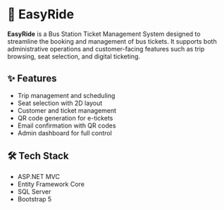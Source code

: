 # 🚌 EasyRide

**EasyRide** is a Bus Station Ticket Management System designed to streamline the booking and management of bus tickets. It supports both administrative operations and customer-facing features such as trip browsing, seat selection, and digital ticketing.

## ✨ Features

- Trip management and scheduling
- Seat selection with 2D layout
- Customer and ticket management
- QR code generation for e-tickets
- Email confirmation with QR codes
- Admin dashboard for full control

## 🛠 Tech Stack

- ASP.NET MVC
- Entity Framework Core
- SQL Server
- Bootstrap 5
